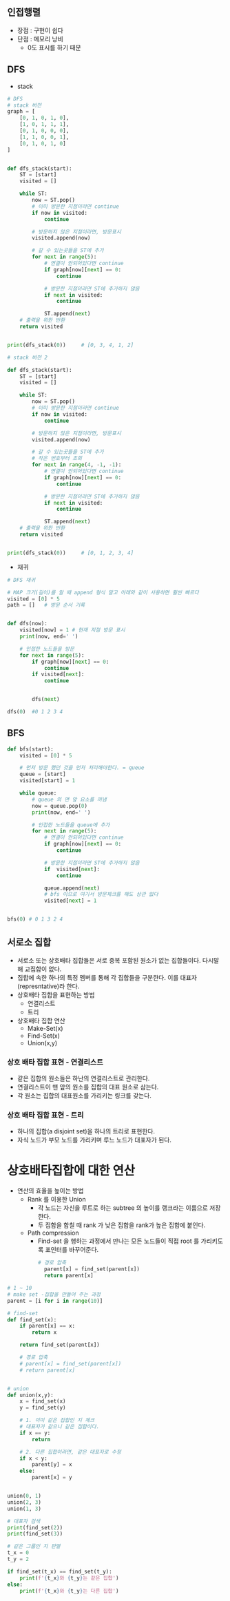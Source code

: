 ## 인접행렬
- 장점 : 구현이 쉽다
- 단점 : 메모리 낭비
    - 0도 표시를 하기 때문


## DFS
- stack

```py
# DFS
# stack 버전
graph = [
    [0, 1, 0, 1, 0],
    [1, 0, 1, 1, 1],
    [0, 1, 0, 0, 0],
    [1, 1, 0, 0, 1],
    [0, 1, 0, 1, 0]
]


def dfs_stack(start):
    ST = [start]
    visited = []

    while ST:
        now = ST.pop()
        # 이미 방문한 지점이라면 continue
        if now in visited:
            continue

        # 방문하지 않은 지점이라면, 방문표시
        visited.append(now)

        # 갈 수 있는곳들을 ST에 추가
        for next in range(5):
            # 연결이 안되어있다면 continue
            if graph[now][next] == 0:
                continue

            # 방문한 지점이라면 ST에 추가하지 않음
            if next in visited:
                continue

            ST.append(next)
    # 출력을 위한 반환
    return visited


print(dfs_stack(0))     # [0, 3, 4, 1, 2]


```


```py
# stack 버전 2

def dfs_stack(start):
    ST = [start]
    visited = []

    while ST:
        now = ST.pop()
        # 이미 방문한 지점이라면 continue
        if now in visited:
            continue

        # 방문하지 않은 지점이라면, 방문표시
        visited.append(now)

        # 갈 수 있는곳들을 ST에 추가
        # 작은 번호부터 조회
        for next in range(4, -1, -1):
            # 연결이 안되어있다면 continue
            if graph[now][next] == 0:
                continue

            # 방문한 지점이라면 ST에 추가하지 않음
            if next in visited:
                continue

            ST.append(next)
    # 출력을 위한 반환
    return visited


print(dfs_stack(0))     # [0, 1, 2, 3, 4]


```
- 재귀
```py
# DFS 재귀

# MAP 크기(길이)를 알 때 append 형식 말고 아래와 같이 사용하면 훨씬 빠르다
visited = [0] * 5
path = []   # 방문 순서 기록


def dfs(now):
    visited[now] = 1 # 현재 지점 방문 표시
    print(now, end=' ')

    # 인접한 노드들을 방문
    for next in range(5):
        if graph[now][next] == 0:
            continue
        if visited[next]:
            continue


        dfs(next)

dfs(0)  #0 1 2 3 4
```
##  BFS
```py
def bfs(start):
    visited = [0] * 5

    # 먼저 방문 했던 것을 먼저 처리해야한다. = queue
    queue = [start]
    visited[start] = 1

    while queue:
        # queue 의 맨 앞 요소를 꺼냄
        now = queue.pop(0)
        print(now, end=' ')

        # 인접한 노드들을 queue에 추가
        for next in range(5):
            # 연결이 안되어있다면 continue
            if graph[now][next] == 0:
                continue

            # 방문한 지점이라면 ST에 추가하지 않음
            if  visited[next]:
                continue

            queue.append(next)
            # bfs 이므로 여기서 방문체크를 해도 상관 없다
            visited[next] = 1


bfs(0) # 0 1 3 2 4 
```

## 서로소 집합
- 서로소 또는 상호배타 집합들은 서로 중복 포함된 원소가 없는 집합들이다. 다시말해 교집합이 없다.
- 집합에 속한 하나의 특정 멤버를 통해 각 집합들을 구분한다. 이를 대표자(represntative)라 한다.
- 상호배타 집합을 표현하는 방법
  - 연결리스트
  - 트리
- 상호배타 집합 연산
  - Make-Set(x)
  - Find-Set(x)
  - Union(x,y)


### 상호 배타 집합 표현 - 연결리스트
- 같은 집합의 원소들은 하난의 연결리스트로 관리한다.
- 연결리스트이 맨 앞의 원소를 집합의 대표 원소로 삼는다.
- 각 원소는 집합의 대표원소를 가리키는 링크를 갖는다.


### 상호 배타 집합 표현 - 트리
- 하나의 집합(a disjoint set)을 하나의 트리로 표현한다.
- 자식 노드가 부모 노드를 가리키며 루느 노드가 대표자가 된다.

# 상호배타집합에 대한 연산
- 연산의 효율을 높이는 방법
  - Rank 를 이용한 Union
    - 각 노드는 자신을 루트로 하는 subtree 의 높이를 랭크라는 이름으로 저장한다.
    - 두 집합을 합칠 때 rank 가 낮은 집합을 rank가 높은 집합에 붙인다.
  - Path compression
    - Find-set 을 행하는 과정에서 만나는 모든 노드들이 직접 root 를 가리키도록 포인터를 바꾸어준다.
      ```py
      # 경로 압축
        parent[x] = find_set(parent[x])
        return parent[x]
      ```


```py
# 1 ~ 10
# make set -집합을 만들어 주는 과정
parent = [i for i in range(10)]

# find-set
def find_set(x):
    if parent[x] == x:
        return x

    return find_set(parent[x])

    # 경로 압축
    # parent[x] = find_set(parent[x])
    # return parent[x]


# union
def union(x,y):
    x = find_set(x)
    y = find_set(y)

    # 1. 이미 같은 집합인 지 체크
    # 대표자가 같으니 같은 집합이다.
    if x == y:
        return

    # 2. 다른 집합이라면, 같은 대표자로 수정
    if x < y:
        parent[y] = x
    else:
        parent[x] = y


union(0, 1)
union(2, 3)
union(1, 3)

# 대표자 검색
print(find_set(2))
print(find_set(3))

# 같은 그룹인 지 판별
t_x = 0
t_y = 2

if find_set(t_x) == find_set(t_y):
    print(f'{t_x}와 {t_y}는 같은 집합')
else:
    print(f'{t_x}와 {t_y}는 다른 집합')

```